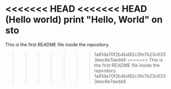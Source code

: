 <<<<<<< HEAD
<<<<<<< HEAD
(Hello world)   print "Hello, World" on sto
=======
This is the first README file inside the repository.
>>>>>>> 1a81da70f2b4bd82c3fe7b23c6333eec8e7aedd4
=======
This is the first README file inside the repository.
>>>>>>> 1a81da70f2b4bd82c3fe7b23c6333eec8e7aedd4
